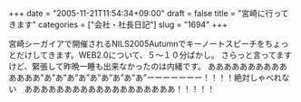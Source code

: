 +++
date = "2005-11-21T11:54:34+09:00"
draft = false
title = "宮崎に行ってきます"
categories = ["会社・社長日記"]
slug = "1694"
+++

宮崎シーガイアで開催されるNILS2005Autumnでキーノートスピーチをちょっとだけしてきます。WEB2.0について、５～１０分ばかし。
さらっと言ってますけど、緊張して昨晩一睡も出来なかったのは内緒です。
ああああああああああああああ”あ”あ”あ”あ”あ”あ”あ”あ”あ”ーーーーーーー！！！！絶対しゃべれない　あああああああああああああああああああ！！！！！
